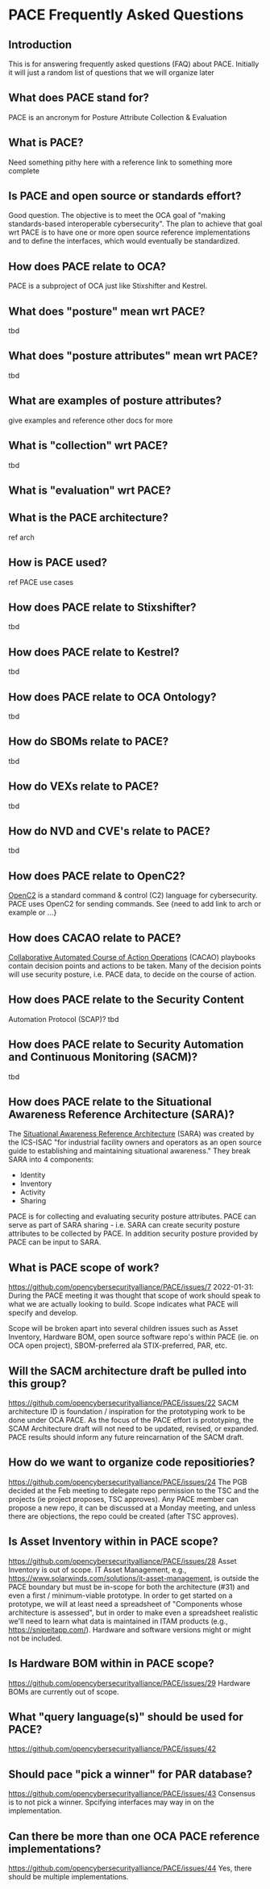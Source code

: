 # PACE Frequently Asked Questions

## Introduction
This is for answering frequently asked questions (FAQ)
about PACE.
Initially it will just a random list of questions
that we will organize later

## What does PACE stand for?
PACE is an ancronym for Posture Attribute Collection & Evaluation

## What is PACE?
Need something pithy here with a reference link to something more complete

## Is PACE and open source or standards effort?
Good question.
The objective is to meet the OCA goal of
"making standards-based interoperable cybersecurity".
The plan to achieve that goal wrt PACE is to
have one or more open source reference implementations
and to define the interfaces,
which would eventually be standardized.

## How does PACE relate to OCA?
PACE is a subproject of OCA just like Stixshifter and Kestrel.

## What does "posture" mean wrt PACE?
tbd

## What does "posture attributes" mean wrt PACE?
tbd

## What are examples of posture attributes?
give examples and reference other docs for more

## What is "collection" wrt PACE?
tbd

## What is "evaluation" wrt PACE?

## What is the PACE architecture?
ref arch

## How is PACE used?
ref PACE use cases

## How does PACE relate to Stixshifter?
tbd

## How does PACE relate to Kestrel?
tbd

## How does PACE relate to OCA Ontology?
tbd

## How do SBOMs relate to PACE?
tbd

## How do VEXs relate to PACE?
tbd

## How do NVD and CVE's relate to PACE?
tbd

## How does PACE relate to OpenC2?
[OpenC2](https://openc2.org) is a standard command & control (C2)
language for cybersecurity.
PACE uses OpenC2 for sending commands.
See {need to add link to arch or example or ...}

## How does CACAO relate to PACE?
[Collaborative Automated Course of Action Operations](https://docs.oasis-open.org/cacao/security-playbooks/v1.0/security-playbooks-v1.0.html)
(CACAO) playbooks contain decision points and actions to be taken.
Many of the decision points will use security posture,
i.e. PACE data,
to decide on the course of action.

## How does PACE relate to the Security Content
Automation Protocol (SCAP)?
tbd

## How does PACE relate to Security Automation and Continuous Monitoring (SACM)?
tbd

## How does PACE relate to the Situational Awareness Reference Architecture (SARA)?
The
[Situational Awareness Reference Architecture](http://ics-isac.org/sara/)
(SARA) was created by the ICS-ISAC "for industrial facility owners and operators as an open source guide to establishing and maintaining situational awareness." They break SARA into 4 components:
- Identity
- Inventory
- Activity
- Sharing

PACE is for collecting and evaluating security posture attributes.
PACE can serve as part of SARA sharing -
i.e. SARA can create security posture attributes
to be collected by PACE.
In addition security posture provided by PACE
can be input to SARA.

## What is PACE scope of work?
https://github.com/opencybersecurityalliance/PACE/issues/7
2022-01-31: During the PACE meeting it was thought that scope of work should speak to what we are actually looking to build.  Scope indicates what PACE will specify and develop.  

Scope will be broken apart into several children issues such as Asset Inventory, Hardware BOM, open source software repo's within PACE (ie. on OCA open project), SBOM-preferred ala STIX-preferred, PAR, etc.

## Will the SACM architecture draft be pulled into this group?
https://github.com/opencybersecurityalliance/PACE/issues/22
SACM architecture ID is foundation / inspiration for the prototyping work to be done under OCA PACE.  As the focus of the PACE effort is prototyping, the SCAM Architecture draft will not need to be updated, revised, or expanded.  PACE results should inform any future reincarnation of the SACM draft.

## How do we want to organize code repositiories?
https://github.com/opencybersecurityalliance/PACE/issues/24
The PGB decided at the Feb meeting to delegate repo permission to the TSC and the projects (ie project proposes, TSC approves).  Any PACE member can propose a new repo, it can be discussed at a Monday meeting, and unless there are objections, the repo could be created (after TSC approves).

## Is Asset Inventory within in PACE scope?
https://github.com/opencybersecurityalliance/PACE/issues/28
Asset Inventory is out of scope.  IT Asset Management, e.g., https://www.solarwinds.com/solutions/it-asset-management, is outside the PACE boundary but must be in-scope for both the architecture (#31) and even a first / minimum-viable prototype. In order to get started on a prototype, we will at least need a spreadsheet of "Components whose architecture is assessed", but in order to make even a spreadsheet realistic we'll need to learn what data is maintained in ITAM products (e.g., https://snipeitapp.com/). Hardware and software versions might or might not be included.  

## Is Hardware BOM within in PACE scope?
https://github.com/opencybersecurityalliance/PACE/issues/29
Hardware BOMs are currently out of scope. 

## What "query language(s)" should be used for PACE?
https://github.com/opencybersecurityalliance/PACE/issues/42


## Should pace "pick a winner" for PAR database?
https://github.com/opencybersecurityalliance/PACE/issues/43
Consensus is to not pick a winner.  Spcifying interfaces may way in on the implementation.


## Can there be more than one OCA PACE reference implementations?
https://github.com/opencybersecurityalliance/PACE/issues/44
Yes, there should be multiple implementations.  


